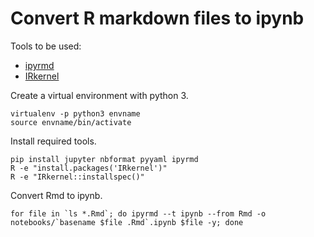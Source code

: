 # Convert R markdown files to ipynb

Tools to be used:

- [ipyrmd](https://github.com/chronitis/ipyrmd)
- [IRkernel](https://github.com/IRkernel/IRkernel)

Create a virtual environment with python 3.

```
virtualenv -p python3 envname
source envname/bin/activate
```

Install required tools.

```
pip install jupyter nbformat pyyaml ipyrmd 
R -e "install.packages('IRkernel')"
R -e "IRkernel::installspec()"
```

Convert Rmd to ipynb.

```
for file in `ls *.Rmd`; do ipyrmd --t ipynb --from Rmd -o notebooks/`basename $file .Rmd`.ipynb $file -y; done
```
